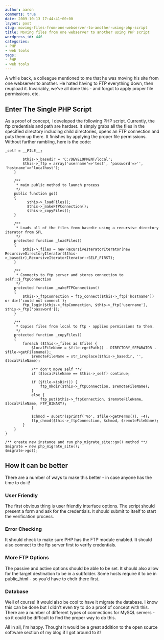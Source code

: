 ```yaml
---
author: aaron
comments: true
date: 2009-10-13 17:44:41+00:00
layout: post
slug: moving-files-from-one-webserver-to-another-using-php-script
title: Moving files from one webserver to another using PHP script
wordpress_id: 446
categories:
- PHP
- web tools
tags:
- PHP
- web tools
---
```


A while back, a colleague mentioned to me that he was moving his site from one webserver to another.  He hated having to FTP everything down, then reupload it.  Invariably, we've all done this - and forgot to apply proper file permissions, etc.



## Enter The Single PHP Script


As a proof of concept, I developed the following PHP script.  Currently, the ftp credentials and path are hardset.  It simply grabs all the files in the specified directory including child directories, opens an FTP connection and puts them up there.  It finishes by applying the proper file permissions.  Without further rambling, here is the code:


    
    
    _self = __FILE__;
    
            $this->_basedir = 'C:/DEVELOPMENT/local';
            $this->_ftp = array('username'=>'test', 'password'=>'', 'hostname'=>'localhost');
        }
    
        /**
         * main public method to launch process
         */
        public function go()
        {
              $this->_loadFiles();
              $this->_makeFTPConnection();
              $this->_copyFiles();
        }
    
        /**
         * Loads all of the files from basedir using a recursive directory iterator from SPL
         */
        protected function _loadFiles()
        {
            $this->_files = new RecursiveIteratorIterator(new RecursiveDirectoryIterator($this->_basedir),RecursiveIteratorIterator::SELF_FIRST);
        }
    
        /**
         * Connects to ftp server and stores connection to self::$_ftpConnection
         */
        protected function _makeFTPConnection()
        {
            $this->_ftpConnection = ftp_connect($this->_ftp['hostname']) or die('could not connect');
            ftp_login($this->_ftpConnection, $this->_ftp['username'], $this->_ftp['password']);
        }
    
        /**
         * Copies files from local to ftp - applies permissions to them.
         */
        protected function _copyFiles()
        {
            foreach ($this->_files as $file) {
                $localFileName = $file->getPath() . DIRECTORY_SEPARATOR . $file->getFilename();
                $remoteFileName = str_ireplace($this->_basedir, '', $localFileName);
    
                /** don't move self **/
                if ($localFileName == $this->_self) continue;
    
                if ($file->isDir()) {
                    ftp_mkdir($this->_ftpConnection, $remoteFileName);
                }
                else {
                    ftp_put($this->_ftpConnection, $remoteFileName, $localFileName, FTP_BINARY);
                }
    
                $chmod = substr(sprintf('%o', $file->getPerms()), -4);
                ftp_chmod($this->_ftpConnection, $chmod, $remoteFileName);
            }
        }
    }
    
    /** create new instance and run php_migrate_site::go() method **/
    $migrate = new php_migrate_site();
    $migrate->go();
    





## How it can be better


There are a number of ways to make this better - in case anyone has the time to do it!



### User Friendly


The first obvious thing is user friendly interface options.  The script should present a form and ask for the credentials. It should submit to itself to start the verification process.



### Error Checking


It should check to make sure PHP has the FTP module enabled.  It should also connect to the ftp server first to verify credentials.



### More FTP Options


The passive and active options should be able to be set.  It should also allow for the target destination to be in a subfolder.  Some hosts require it to be in public_html - so you'd have to chdir there first.



### Database


Well of course!  It would also be cool to have it migrate the database.  I know this can be done but I didn't even try to do a proof of concept with this.  There are a number of different types of connections for MySQL servers - so it could be difficult to find the proper way to do this.

All in all, I'm happy.  Thought it would be a great addition to the open source software section of my blog if I got around to it!
